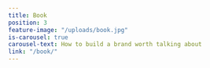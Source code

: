 ```yaml
---
title: Book
position: 3
feature-image: "/uploads/book.jpg"
is-carousel: true
carousel-text: How to build a brand worth talking about
link: "/book/"
---
```


